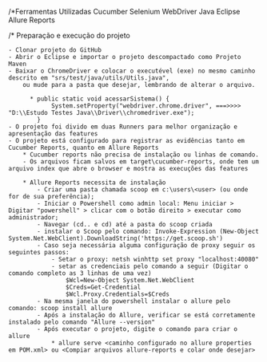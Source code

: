 /*Ferramentas Utilizadas
	Cucumber
	Selenium WebDriver
	Java
	Eclipse
	Allure Reports

/* Preparação e execução do projeto

	- Clonar projeto do GitHub
	- Abrir o Eclipse e importar o projeto descompactado como Projeto Maven 
	- Baixar o ChromeDriver e colocar o executével (exe) no mesmo caminho descrito em "srs/test/java/utils/Utils.java", 
		ou mude para a pasta que desejar, lembrando de alterar o arquivo.

		  *	public static void acessarSistema() {
				System.setProperty("webdriver.chrome.driver", ===>>>> "D:\\Estudo Testes Java\\Driver\\chromedriver.exe");
			}
	- O projeto foi divido em duas Runners para melhor organização e apresentação das features
	- O projeto está configurado para registrar as evidências tanto em Cucumber Reports, quanto em Allure Reports
		* Cucumber reports não precisa de instalação ou linhas de comando.
		- Os arquivos ficam salvos em target\cucumber-reports, onde tem um arquivo index que abre o browser e mostra as execuções das features

		* Allure Reports necessita de instalação
			- Criar uma pasta chamada scoop em c:\users\<user> (ou onde for de sua preferência); 
			- Iniciar o Powershell como admin local: Menu iniciar > Digitar "powershell" > clicar com o botão direito > executar como administrador;
			- Navegar (cd.. e cd) até a pasta do scoop criada
			- instalar o Scoop pelo comando: Invoke-Expression (New-Object System.Net.WebClient).DownloadString('https://get.scoop.sh') 
			- Caso seja necessária alguma configuração de proxy seguir os seguintes passos: 
				- Setar o proxy: netsh winhttp set proxy "localhost:40080" 
				- setar as credenciais pelo comando a seguir (Digitar o comando completo as 3 linhas de uma vez) 
					$Wcl=New-Object System.Net.WebClient 
					$Creds=Get-Credential 
					$Wcl.Proxy.Credentials=$Creds 
			- Na mesma janela do powershell instalar o allure pelo comando: scoop install allure 
			- Após a instalação do Allure, verificar se está corretamente instalado pelo comando "Allure --version"
			- Após executar o projeto, digite o comando para criar o allure 
				* allure serve <caminho configurado no allure properties em POM.xml> ou <Compiar arquivos allure-reports e colar onde desejar>
